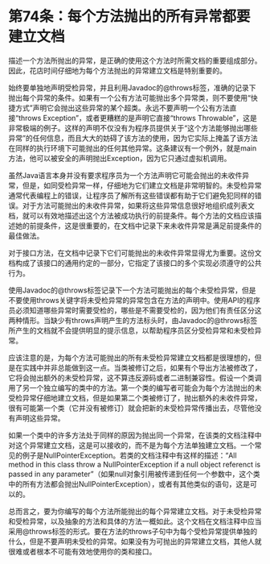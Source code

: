 # 第74条：每个方法抛出的所有异常都要建立文档

描述一个方法所抛出的异常，是正确的使用这个方法时所需文档的重要组成部分。因此，花店时间仔细地为每个方法抛出的异常建立文档是特别重要的。

始终要单独地声明受检异常，并且利用Javadoc的@throws标签，准确的记录下抛出每个异常的条件。如果有一个公有方法可能抛出多个异常类，则不要使用“快捷方式”声明它会抛出这些异常的某个超类。永远不要声明一个公有方法直接“throws Exception”，或者更糟糕的是声明它直接“throws Throwable”，这是非常极端的例子。这样的声明不仅没有为程序员提供关于“这个方法能够抛出哪些异常”的任何信息，而且大大的妨碍了该方法的使用，因为它实际上掩盖了该方法在同样的执行环境下可能抛出的任何其他异常。这条建议有一个例外，就是main方法，他可以被安全的声明抛出Exception，因为它只通过虚拟机调用。

虽然Java语言本身并没有要求程序员为一个方法声明它可能会抛出的未收件异常，但是，如同受检异常一样，仔细地为它们建立文档是非常明智的。未受检异常通常代表编程上的错误，让程序员了解所有这些错误都有助于它们避免犯同样的错误。对于方法可能抛出的未收件异常，如果将这些异常信息很好地组织成列表文档，就可以有效地描述出这个方法被成功执行的前提条件。每个方法的文档应该描述她的前提条件，这是很重要的，在文档中记录下来未收件异常是满足前提条件的最佳做法。

对于接口方法，在文档中记录下它们可能抛出的未收件异常显得尤为重要。这份文档构成了该接口的通用约定的一部分，它指定了该接口的多个实现必须遵守的公共行为。

使用Javadoc的@throws标签记录下一个方法可能抛出的每个未受检异常，但是不要使用throws关键字将未受检异常的异常包含在方法的声明中。使用API的程序员必须知道哪些异常时需要受检的，哪些是不需要受检的，因为他们有责任区分这两种情形。当缺少有throws声明产生的方法标头时，由Javadoc的@throws标签所产生的文档就不会提供明显的提示信息，以帮助程序员区分受检异常和未受检异常。

应该注意的是，为每个方法可能抛出的所有未受检异常建立文档都是很理想的，但是在实践中并非总能做到这一点。当类被修订之后，如果有个导出方法被修改了，它将会抛出额外的未受检异常，这不算违反源码或者二进制兼容性。假设一个类调用了另一个独立编写的类中的方法。第一个类的编写者可能会为每个方法抛出的未受检异常仔细地建立文档，但是如果第二个类被修订了，抛出额外的未收件异常，很有可能第一个类（它并没有被修订）就会把新的未受检异常传播出去，尽管他没有声明这些异常。

如果一个类中的许多方法处于同样的原因为抛出同一个异常，在该类的文档注释中对这个异常建立文档，这是可以接收的，而不是为每个方法单独建立文档。一个常见的例子是NullPointerException。若类的文档注释中有这样的描述：“All method in this class throw a NullPointerException if a null object referenct is passed in any parameter”（如果null对象引用被传递到任何一个参数中，这个类中的所有方法都会抛出NullPointerException），或者有其他类似的语句，这是可以的。

总而言之，要为你编写的每个方法所能抛出的每个异常建立文档。对于未受检异常和受检异常，以及抽象的方法和具体的方法一概如此。这个文档在文档注释中应当采用@throws标签的形式。要在方法的throws子句中为每个受检异常提供单独的什么，但是不要声明未受检的异常。如果没有为可抛出的异常建立文档，其他人就很难或者根本不可能有效地使用你的类和接口。